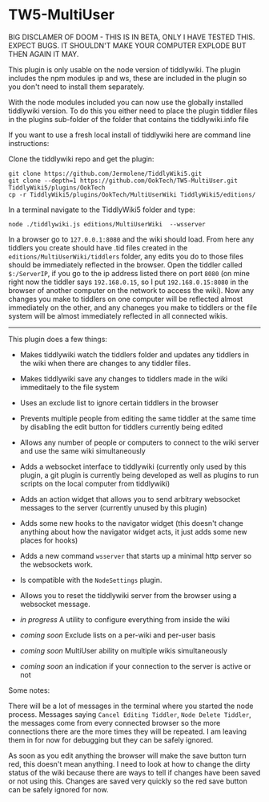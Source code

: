 # TW5-MultiUser

BIG DISCLAMER OF DOOM - THIS IS IN BETA, ONLY I HAVE TESTED THIS. EXPECT BUGS. IT SHOULDN'T MAKE YOUR COMPUTER EXPLODE BUT THEN AGAIN IT MAY.

This plugin is only usable on the node version of tiddlywiki. The plugin includes the npm modules ip and ws, these are included in the plugin so you don't need to install them separately.

With the node modules included you can now use the globally installed tiddlywiki version. To do this you either need to place the plugin tiddler files in the plugins sub-folder of the folder that contains the tiddlywiki.info file

If you want to use a fresh local install of tiddlywiki here are command line instructions:

Clone the tiddlywiki repo and get the plugin:
```
git clone https://github.com/Jermolene/TiddlyWiki5.git
git clone --depth=1 https://github.com/OokTech/TW5-MultiUser.git TiddlyWiki5/plugins/OokTech
cp -r TiddlyWiki5/plugins/OokTech/MultiUserWiki TiddlyWiki5/editions/
```

In a terminal navigate to the TiddlyWiki5 folder and type:

`node ./tiddlywiki.js editions/MultiUserWiki  --wsserver`

In a browser go to `127.0.0.1:8080` and the wiki should load. From here any tiddlers you create should have .tid files created in the `editions/MultiUserWiki/tiddlers` folder, any edits you do to those files should be immediately reflected in the browser. Open the tiddler called `$:/ServerIP`, if you go to the ip address listed there on port `8080` (on mine right now the tiddler says `192.168.0.15`, so I put `192.168.0.15:8080` in the browser of another computer on the network to access the wiki). Now any changes you make to tiddlers on one computer will be reflected almost immediately on the other, and any chaneges you make to tiddlers or the file system will be almost immediately reflected in all connected wikis.

---

This plugin does a few things:

- Makes tiddlywiki watch the tiddlers folder and updates any tiddlers in the wiki when there are changes to any tiddler files.
- Makes tiddlywiki save any changes to tiddlers made in the wiki immeditaely to the file system
- Uses an exclude list to ignore certain tiddlers in the browser
- Prevents multiple people from editing the same tiddler at the same time by disabling the edit button for tiddlers currently being edited
- Allows any number of people or computers to connect to the wiki server and use the same wiki simultaneously
- Adds a websocket interface to tiddlywiki (currently only used by this plugin, a git plugin is currently being developed as well as plugins to run scripts on the local computer from tiddlywiki)
- Adds an action widget that allows you to send arbitrary websocket messages to the server (currently unused by this plugin)
- Adds some new hooks to the navigator widget (this doesn't change anything about how the navigator widget acts, it just adds some new places for hooks)
- Adds a new command `wsserver` that starts up a minimal http server so the websockets work.
- Is compatible with the `NodeSettings` plugin.
- Allows you to reset the tiddlywiki server from the browser using a websocket message.

- *in progress* A utility to configure everything from inside the wiki
- *coming soon* Exclude lists on a per-wiki and per-user basis
- *coming soon* MultiUser ability on multiple wikis simultaneously
- *coming soon* an indication if your connection to the server is active or not

Some notes:

There will be a lot of messages in the terminal where you started the node process. Messages saying `Cancel Editing Tiddler`, `Node Delete Tiddler`, the messages come from every connected browser so the more connections there are the more times they will be repeated. I am leaving them in for now for debugging but they can be safely ignored.

As soon as you edit anything the browser will make the save button turn red, this doesn't mean anything. I need to look at how to change the dirty status of the wiki because there are ways to tell if changes have been saved or not using this. Changes are saved very quickly so the red save button can be safely ignored for now.
